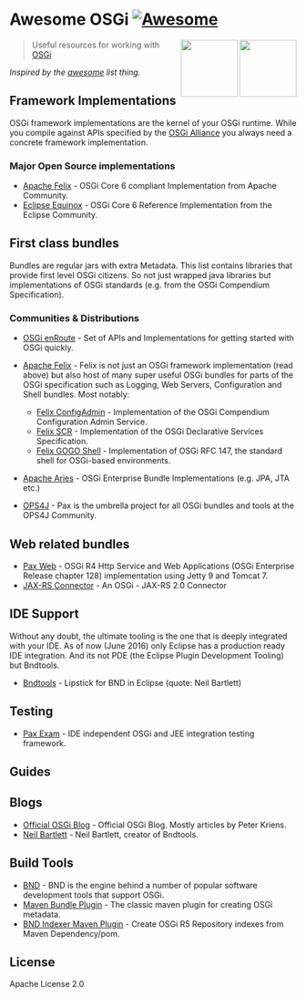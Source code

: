 # Awesome OSGi [![Awesome](https://cdn.rawgit.com/sindresorhus/awesome/d7305f38d29fed78fa85652e3a63e154dd8e8829/media/badge.svg)](https://github.com/sindresorhus/awesome)

[<img src="http://www.rebaze.com/assets/Rebaze_icon_colors_tbg.png" align="right" width="100">](http://rebaze.com)

[<img src="https://avatars0.githubusercontent.com/u/1123352?v=3&s=400" align="right" width="100">](http://osgi.org/)

> Useful resources for working with [OSGi](https://osgi.org)

*Inspired by the [awesome](https://github.com/sindresorhus/awesome) list thing.*

## Framework Implementations
OSGi framework implementations are the kernel of your OSGi runtime. While you compile against APIs specified by the [OSGi Alliance](http://osgi.org) you always need a concrete framework implementation.
### Major Open Source implementations
* [Apache Felix](https://felix.apache.org) - OSGi Core 6 compliant Implementation from Apache Community.
* [Eclipse Equinox](http://www.eclipse.org/equinox/) - OSGi Core 6 Reference Implementation from the Eclipse Community.

## First class bundles
Bundles are regular jars with extra Metadata.
This list contains libraries that provide first level OSGi citizens. So not just wrapped java libraries but implementations of OSGi standards (e.g. from the OSGi Compendium Specification).

### Communities & Distributions
* [OSGi enRoute](http://enroute.osgi.org) - Set of APIs and Implementations for getting started with OSGi quickly.
* [Apache Felix](http://felix.apache.org) - Felix is not just an OSGi framework implementation (read above) but also host of many super useful OSGi bundles for parts of the OSGi specification such as Logging, Web Servers, Configuration and Shell bundles. Most notably:
  * [Felix ConfigAdmin](http://felix.apache.org/documentation/subprojects/apache-felix-config-admin.html) - Implementation of the OSGi Compendium Configuration Admin Service.
  * [Felix SCR](http://felix.apache.org/documentation/subprojects/apache-felix-service-component-runtime.html) - Implementation of the OSGi Declarative Services Specification.
  * [Felix GOGO Shell](http://felix.apache.org/documentation/subprojects/apache-felix-gogo.html) - Implementation of OSGi RFC 147, the standard shell for OSGi-based environments.

* [Apache Aries](http://aries.apache.org) - OSGi Enterprise Bundle Implementations (e.g. JPA, JTA etc.)
* [OPS4J](https://ops4j1.jira.com/wiki/display/ops4j/Pax) - Pax is the umbrella project for all OSGi bundles and tools at the OPS4J Community.

## Web related bundles
* [Pax Web](https://github.com/ops4j/org.ops4j.pax.web) - OSGi R4 Http Service and Web Applications (OSGi Enterprise Release chapter 128) implementation using Jetty 9 and Tomcat 7.
* [JAX-RS Connector](https://github.com/hstaudacher/osgi-jax-rs-connector) - An OSGi - JAX-RS 2.0 Connector


## IDE Support
Without any doubt, the ultimate tooling is the one that is deeply integrated with your IDE.
As of now (June 2016) only Eclipse has a production ready IDE integration. And its not PDE (the Eclipse Plugin Development Tooling) but Bndtools.
* [Bndtools](http://bndtools.org) - Lipstick for BND in Eclipse (quote: Neil Bartlett)

## Testing
* [Pax Exam](https://ops4j1.jira.com/wiki/display/PAXEXAM4/Pax+Exam) - IDE independent OSGi and JEE integration testing framework.

## Guides

## Blogs
* [Official OSGi Blog](http://blog.osgi.org/) - Official OSGi Blog. Mostly articles by Peter Kriens.
* [Neil Bartlett](http://njbartlett.name/) - Neil Bartlett, creator of Bndtools.

## Build Tools
* [BND](http://bnd.bndtools.org) - BND is the engine behind a number of popular software development tools that support OSGi.
* [Maven Bundle Plugin](http://felix.apache.org/documentation/subprojects/apache-felix-maven-bundle-plugin-bnd.html) - The classic maven plugin for creating OSGi metadata.
* [BND Indexer Maven Plugin](https://github.com/bndtools/bnd/tree/master/maven/bnd-indexer-maven-plugin) - Create OSGi R5 Repository indexes from Maven Dependency/pom.

## License

Apache License 2.0
